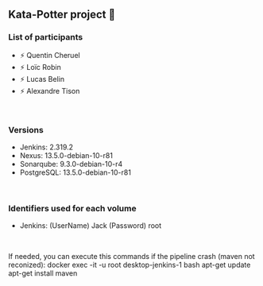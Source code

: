 ## Kata-Potter project 👋

### List of participants
- ⚡ Quentin Cheruel
- ⚡ Loïc Robin
- ⚡ Lucas Belin
- ⚡ Alexandre Tison

<br/>

### Versions
- Jenkins: 2.319.2
- Nexus: 13.5.0-debian-10-r81
- Sonarqube: 9.3.0-debian-10-r4
- PostgreSQL: 13.5.0-debian-10-r81

<br/>

### Identifiers used for each volume
- Jenkins: (UserName) Jack (Password) root

<br/>

If needed, you can execute this commands if the pipeline crash (maven not reconized):
docker exec -it -u root desktop-jenkins-1 bash
apt-get update
apt-get install maven
